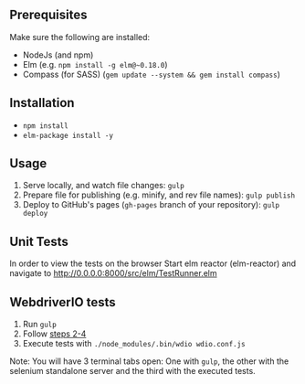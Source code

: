 ## Prerequisites

Make sure the following are installed:

* NodeJs (and npm)
* Elm (e.g. `npm install -g elm@~0.18.0`)
* Compass (for SASS) (`gem update --system && gem install compass`)

## Installation

* `npm install`
* `elm-package install -y`

## Usage

1. Serve locally, and watch file changes: `gulp`
1. Prepare file for publishing (e.g. minify, and rev file names): `gulp publish`
1. Deploy to GitHub's pages (`gh-pages` branch of your repository): `gulp deploy`

## Unit Tests

In order to view the tests on the browser Start elm reactor (elm-reactor) and navigate to http://0.0.0.0:8000/src/elm/TestRunner.elm

## WebdriverIO tests

1. Run `gulp`
1. Follow [steps 2-4](http://webdriver.io/guide.html)
1. Execute tests with `./node_modules/.bin/wdio wdio.conf.js`

Note: You will have 3 terminal tabs open: One with `gulp`, the other with the selenium standalone server and the third with the executed tests.
